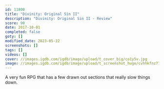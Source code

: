 ```yaml
---
id: 11800
title: "Divinity: Original Sin II"
description: "Divinity: Original Sin II - Review"
score: 90
date: 2017-10-01
completed: false
goty: []
modified_date: 2023-05-22
screenshots: []
tags: []
videos: []
cover: //images.igdb.com/igdb/image/upload/t_cover_big/co1y5v.jpg
image: //images.igdb.com/igdb/image/upload/t_screenshot_huge/cvhhkfnz77nfalywwfcl.jpg
---
```

A very fun RPG that has a few drawn out sections that really slow things down.